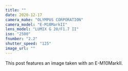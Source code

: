 ```yaml
---
title: ""
date: 2020-12-17
camera_make: "OLYMPUS CORPORATION"
camera_model: "E-M10MarkII"
lens_model: "LUMIX G 20/F1.7 II"
iso: "2500"
fnumber: "2.2"
shutter_speed: "125"
image_url: ""
---
```


This post features an image taken with an E-M10MarkII.